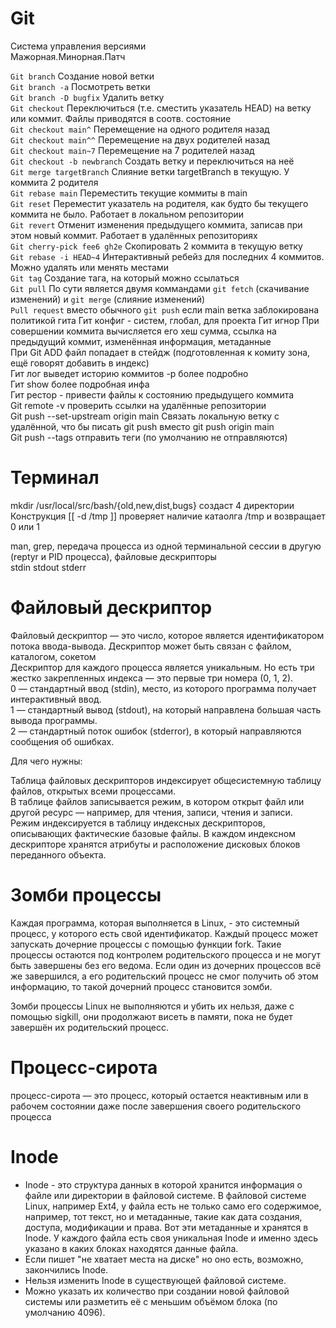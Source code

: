 # Git  

Система управления версиями  
Мажорная.Минорная.Патч  

`Git branch`  Создание новой ветки  
`Git branch -a`  Посмотреть ветки  
`Git branch -D bugfix`  Удалить ветку  
`Git checkout` Переключиться (т.е. сместить указатель HEAD) на ветку или коммит. Файлы приводятся в соотв. состояние  
`Git checkout main^` Перемещение на одного родителя назад  
`Git checkout main^^` Перемещение на двух родителей назад  
`Git checkout main~7` Перемещение на 7 родителей назад  
`Git checkout -b newbranch` Создать ветку и переключиться на неё  
`Git merge targetBranch` Слияние ветки targetBranch в текущую. У коммита 2 родителя  
`Git rebase main`  Переместить текущие коммиты в main  
`Git reset`  Переместит указатель на родителя, как будто бы текущего коммита не было. Работает в локальном репозитории  
`Git revert`  Отменит изменения предыдущего коммита, записав при этом новый коммит. Работает в удалённых репозиториях  
`Git cherry-pick fee6 gh2e`  Скопировать 2 коммита в текущую ветку  
`Git rebase -i HEAD~4`  Интерактивный ребейз для последних 4 коммитов. Можно удалять или менять местами  
`Git tag`  Создание тага, на который можно ссылаться  
`Git pull`  По сути является двумя коммандами `git fetch` (скачивание изменений) и `git merge` (слияние изменений)  
`Pull request` вместо обычного `git push` если main ветка заблокирована политикой гита
Гит конфиг - систем, глобал, для проекта
Гит игнор
При совершении коммита вычисляется его хеш сумма, ссылка на предыдущий коммит, изменённая информация, метаданные  
При Git ADD файл попадает в стейдж (подготовленная к комиту зона, ещё говорят добавить в индекс)  
Гит лог выведет историю коммитов -p более подробно  
Гит show более подробная инфа  
Гит рестор - привести файлы к состоянию предыдущего коммита  
Git remote -v проверить ссылки на удалённые репозитории  
Git push --set-upstream origin main Связать локальную ветку с удалённой, что бы писать git push вместо git push origin main  
Git push --tags отправить теги (по умолчанию не отправляются)  





# Терминал  
mkdir /usr/local/src/bash/{old,new,dist,bugs} создаст 4 директории  
Конструкция [[ -d /tmp ]] проверяет наличие катаолга /tmp и возвращает 0 или 1  

man, grep, передача процесса из одной терминальной сессии в другую (reptyr и PID процесса), файловые дескрипторы  
stdin stdout stderr  

# Файловый дескриптор  
Файловый дескриптор — это число, которое является идентификатором потока ввода-вывода. Дескриптор может быть связан с файлом, каталогом, сокетом  
Дескриптор для каждого процесса является уникальным. Но есть три жестко закрепленных индекса — это первые три номера (0, 1, 2).  
0 — стандартный ввод (stdin), место, из которого программа получает интерактивный ввод.  
1 — стандартный вывод (stdout), на который направлена большая часть вывода программы.  
2 — стандартный поток ошибок (stderror), в который направляются сообщения об ошибках.  

Для чего нужны:  

Таблица файловых дескрипторов индексирует общесистемную таблицу файлов, открытых всеми процессами.  
В таблице файлов записывается режим, в котором открыт файл или другой ресурс — например, для чтения, записи, чтения и записи.  
Режим индексируется в таблицу индексных дескрипторов, описывающих фактические базовые файлы. В каждом индексном дескрипторе хранятся атрибуты и расположение дисковых блоков переданного объекта.

# Зомби процессы    
Каждая программа, которая выполняется в Linux, - это системный процесс, у которого есть свой идентификатор. Каждый процесс может запускать дочерние процессы с помощью функции fork. Такие процессы остаются под контролем родительского процесса и не могут быть завершены без его ведома. Если один из дочерних процессов всё же завершился, а его родительский процесс не смог получить об этом информацию, то такой дочерний процесс становится зомби.  

Зомби процессы Linux не выполняются и убить их нельзя, даже с помощью sigkill, они продолжают висеть в памяти, пока не будет завершён их родительский процесс.  

# Процесс-сирота  
процесс-сирота — это процесс, который остается неактивным или в рабочем состоянии даже после завершения своего родительского процесса

# Inode  
+ Inode - это структура данных в которой хранится информация о файле или директории в файловой системе. В файловой системе Linux, например Ext4, у файла есть не только само его содержимое, например, тот текст, но и метаданные, такие как дата создания, доступа, модификации и права. Вот эти метаданные и хранятся в Inode. У каждого файла есть своя уникальная Inode и именно здесь указано в каких блоках находятся данные файла.  
+ Если пишет "не хватает места на диске" но оно есть, возможно, закончились Inode.  
+ Нельзя изменить Inode в существующей файловой системе.  
+ Можно указать их количество при создании новой файловой системы или разметить её с меньшим объёмом блока (по умолчанию 4096).  



